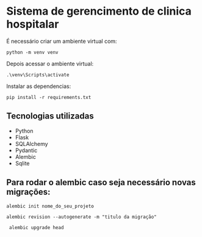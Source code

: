 # Sistema de gerencimento de clinica hospitalar

É necessário criar um ambiente virtual com:
``` 
python -m venv venv
```
Depois acessar o ambiente virtual:
```
.\venv\Scripts\activate
```
Instalar as dependencias:
```
pip install -r requirements.txt
```

## Tecnologias utilizadas

<ul>
  <li>Python</li>
  <li>Flask</li>
  <li>SQLAlchemy</li>
  <li>Pydantic</li>
  <li>Alembic</li>
  <li>Sqlite</li>
</ul>

## Para rodar o alembic caso seja necessário novas migrações:

```
alembic init nome_do_seu_projeto
```

```
alembic revision --autogenerate -m "titulo da migração"
```

```
 alembic upgrade head
```


